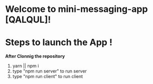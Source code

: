 # Welcome to mini-messaging-app [QALQUL]!




# Steps to launch the App !
   **After Clonnig the repository**

1. yarn || npm i
2. type "npm run server" to run server 
3. type "npm run client" to run client 
